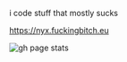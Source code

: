 i code stuff that mostly sucks

https://nyx.fuckingbitch.eu

![gh page stats](https://komarev.com/ghpvc/?username=nyxiereal)

